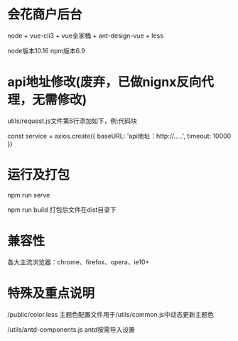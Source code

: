 # 会花商户后台
node + vue-cli3 + vue全家桶 + ant-design-vue + less

node版本10.16  npm版本6.9

# api地址修改(废弃，已做nignx反向代理，无需修改)
utils/request.js文件第6行添加如下，例:代码块

const service = axios.create({
     baseURL: 'api地址：http://.....',
     timeout: 10000
})

# 运行及打包
npm run serve

npm run build 打包后文件在dist目录下

# 兼容性
各大主流浏览器：chrome、firefox、opera、ie10+

# 特殊及重点说明
/public/color.less 主题色配置文件用于/utils/common.js中动态更新主题色

/utils/antd-components.js antd按需导入设置

